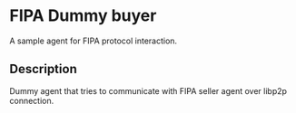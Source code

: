 # FIPA Dummy buyer

A sample agent for FIPA protocol interaction.

## Description
Dummy agent that tries to communicate  with FIPA seller agent over libp2p connection.

